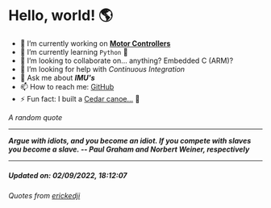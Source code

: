# Hello, world! 🌎


- 🔧 I’m currently working on [**Motor Controllers**](https://github.com/kyleRhess/MicroMotor)
- 🌱 I’m currently learning `Python` **🐍**
- 👯 I’m looking to collaborate on... anything? Embedded C (ARM)?
- 🤔 I’m looking for help with *Continuous Integration*
- 💬 Ask me about ***IMU's***
- 📫 How to reach me: [GitHub](https://github.com/kyleRhess)
- ⚡ Fun fact: I built a [Cedar canoe...](https://kylerhess.github.io/canoe.html) 🛶

_A random quote_
___
***Argue with idiots, and you become an idiot.
If you compete with slaves you become a slave.
-- Paul Graham and Norbert Weiner, respectively***
___
##### Updated on: 02/09/2022, 18:12:07
###### Quotes from [erickedji](https://gist.github.com/erickedji/68802)